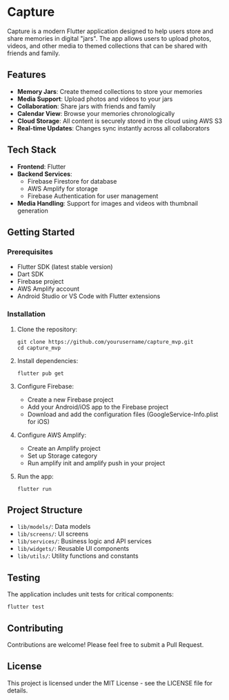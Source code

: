 # Capture

Capture is a modern Flutter application designed to help users store and share memories in digital "jars". The app allows users to upload photos, videos, and other media to themed collections that can be shared with friends and family.

## Features

- **Memory Jars**: Create themed collections to store your memories
- **Media Support**: Upload photos and videos to your jars
- **Collaboration**: Share jars with friends and family
- **Calendar View**: Browse your memories chronologically
- **Cloud Storage**: All content is securely stored in the cloud using AWS S3
- **Real-time Updates**: Changes sync instantly across all collaborators

## Tech Stack

- **Frontend**: Flutter
- **Backend Services**:
  - Firebase Firestore for database
  - AWS Amplify for storage
  - Firebase Authentication for user management
- **Media Handling**: Support for images and videos with thumbnail generation

## Getting Started

### Prerequisites

- Flutter SDK (latest stable version)
- Dart SDK
- Firebase project
- AWS Amplify account
- Android Studio or VS Code with Flutter extensions

### Installation

1. Clone the repository:
   ```
   git clone https://github.com/yourusername/capture_mvp.git
   cd capture_mvp
   ```

2. Install dependencies:
   ```
   flutter pub get
   ```

3. Configure Firebase:
   - Create a new Firebase project
   - Add your Android/iOS app to the Firebase project
   - Download and add the configuration files (GoogleService-Info.plist for iOS)

4. Configure AWS Amplify:
   - Create an Amplify project
   - Set up Storage category
   - Run amplify init and amplify push in your project

5. Run the app:
   ```
   flutter run
   ```

## Project Structure

- `lib/models/`: Data models
- `lib/screens/`: UI screens
- `lib/services/`: Business logic and API services
- `lib/widgets/`: Reusable UI components
- `lib/utils/`: Utility functions and constants

## Testing

The application includes unit tests for critical components:

```
flutter test
```

## Contributing

Contributions are welcome! Please feel free to submit a Pull Request.

## License

This project is licensed under the MIT License - see the LICENSE file for details.
